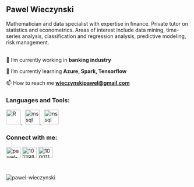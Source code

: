 <h2 align="left">Pawel Wieczynski</h2>
Mathematician and data specialist with expertise in finance. Private tutor on statistics and econometrics. Areas of interest include data mining, time-series analysis, classification and regression analysis, predictive modeling, risk management. <br/>


<br/>


🔭 I’m currently working in **banking industry**

🌱 I’m currently learning **Azure, Spark, Tensorflow**

📫 How to reach me **wieczynskipawel@gmail.com**

<h3 align="left">Languages and Tools:</h3>
<p align="left"> 
<a href="https://www.r-project.org/" target="_blank" rel="noreferrer"> <img src="https://www.r-project.org/logo/Rlogo.svg" alt="R" width="40" height="40"/> </a> &nbsp
<a href="https://www.microsoft.com/en-us/sql-server" target="_blank" rel="noreferrer"> <img src="https://www.svgrepo.com/show/303229/microsoft-sql-server-logo.svg" alt="mssql" width="40" height="40"/> </a>  &nbsp
<a href="https://www.sap.com/poland/index.html?url_id=auto_hp_redirect_poland" target="_blank" rel="noreferrer"> <img src="https://upload.wikimedia.org/wikipedia/commons/5/59/SAP_2011_logo.svg" alt="mssql" width="40" height="40"/> </a> </p>

<h3 align="left">Connect with me:</h3>
<p align="left">
<a href="https://linkedin.com/in/pawel-wieczynski" target="blank"><img align="center" src="https://raw.githubusercontent.com/rahuldkjain/github-profile-readme-generator/master/src/images/icons/Social/linked-in-alt.svg" alt="pawel-wieczynski" height="30" width="40" /></a>
<a href="https://stackoverflow.com/users/10139805" target="blank"><img align="center" src="https://raw.githubusercontent.com/rahuldkjain/github-profile-readme-generator/master/src/images/icons/Social/stack-overflow.svg" alt="10139805" height="30" width="40" /></a>
<a href="https://fb.com/100011742559550" target="blank"><img align="center" src="https://raw.githubusercontent.com/rahuldkjain/github-profile-readme-generator/master/src/images/icons/Social/facebook.svg" alt="100011742559550" height="30" width="40" /></a>
</p>

<br/>


<p><img align="left" src="https://github-readme-stats.vercel.app/api/top-langs?username=pawel-wieczynski&show_icons=true&locale=en&layout=compact" alt="pawel-wieczynski" /></p>